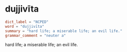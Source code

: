 # dujjivīta

``` toml
dict_label = "NCPED"
word = "dujjivīta"
summary = "hard life; a miserable life; an evil life."
grammar_comment = "neuter a"
```

hard life; a miserable life; an evil life.

